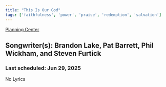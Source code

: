 ```yaml
---
title: "This Is Our God"
tags: ['faithfulness', 'power', 'praise', 'redemption', 'salvation']
---
```


[Planning Center](https://services.planningcenteronline.com/songs/28406346)

## Songwriter(s): Brandon Lake, Pat Barrett, Phil Wickham, and Steven Furtick
### Last scheduled: Jun 29, 2025          

No Lyrics

